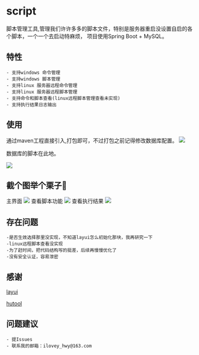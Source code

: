 # script
脚本管理工具,管理我们许许多多的脚本文件，特别是服务器重启没设置自启的各个脚本，一个一个去启动特麻烦，
项目使用Spring Boot + MySQL。

## 特性
	- 支持windows 命令管理
	- 支持windows 脚本管理
	- 支持linux 服务器远程命令管理
	- 支持linux 服务器远程脚本管理
	- 支持命令和脚本查看(linux远程脚本管理查看未实现)
	- 支持执行结果日志输出

## 使用

通过maven工程直接引入,打包即可，不过打包之前记得修改数据库配置。
![](https://i.imgur.com/doIM2G6.png)

数据库的脚本在此地。

![](https://i.imgur.com/2EFgjw0.png)


## 截个图举个栗子🌰
主界面
![](https://i.imgur.com/sC2irEz.gif)
查看脚本功能
![](https://i.imgur.com/UUZzdqo.gif)
查看执行结果
![](https://i.imgur.com/JqvKVfX.png)

## 存在问题
	-是否生效选择那里没实现，不知道layui怎么初始化那块，我再研究一下
	-linux远程脚本查看没实现
	-为了赶时间，把代码结构写的挺差，后续再慢慢优化了
	-没有安全认证，容易泄密

## 感谢
[layui](http://www.layui.com/)

[hutool](http://www.hutool.cn/)
## 问题建议
	- 提Issues 
	- 联系我的邮箱：ilovey_hwy@163.com